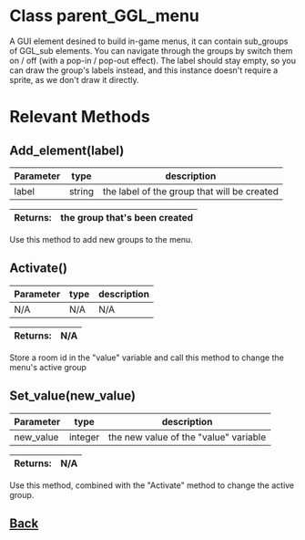 # Class parent_GGL_menu

A GUI element desined to build in-game menus, it can contain sub_groups of GGL_sub elements.
You can navigate through the groups by switch them on / off (with a pop-in / pop-out effect).
The label should stay empty, so you can draw the group's labels instead, and this instance doesn't require a sprite,
as we don't draw it directly.

# Relevant Methods


## Add_element(label)

| Parameter   |  type   |              description                   |
|--           |       --|--                                          |
|   label     | string  | the label of the group that will be created |

| Returns:  | the group that's been created |
|--         |                             --|

Use this method to add new groups to the menu.


## Activate()

| Parameter   |  type   |              description                   |
|--           |       --|--                                          |
|    N/A      |   N/A   |                    N/A                     |

| Returns:  | N/A |
|--         |   --|

Store a room id in the "value" variable and call this method to change the menu's active group


## Set_value(new_value)
| Parameter   |  type    |              description                   |
|--           |        --|--                                          |
| new_value   | integer  | the new value of the "value" variable      |

| Returns:  | N/A |
|--         |                             --|

Use this method, combined with the "Activate" method to change the active group.

## [Back](https://github.com/Ced30/GML-GUI-Library-GGL-Documentation/blob/main/API/Instance%20Classes.md)
